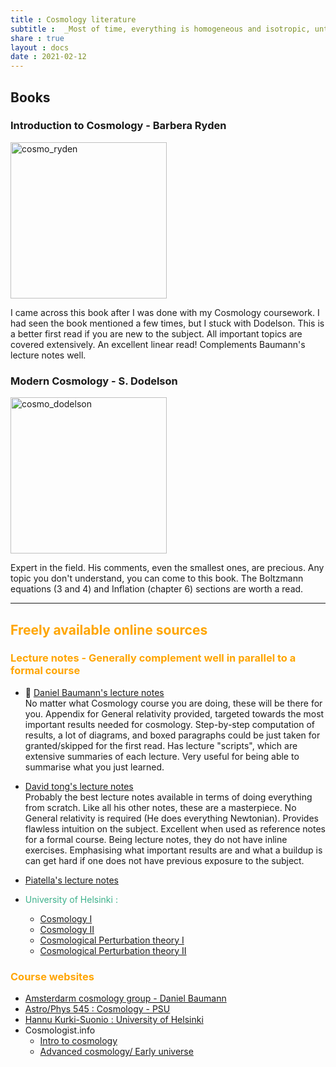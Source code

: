 ```yaml
---
title : Cosmology literature
subtitle :  _Most of time, everything is homogeneous and isotropic, until it's not..._
share : true
layout : docs
date : 2021-02-12
---
```


##  Books 

### Introduction to Cosmology - Barbera Ryden 

<img alt="cosmo_ryden" src="https://s2.loli.net/2023/11/29/Han86ybgoiDJE4x.png"  width="250"/>

I came across this book after I was done with my Cosmology coursework. I had seen the book mentioned a few times, but I stuck with Dodelson. This is a better first read if you are new to the subject. All important topics are covered extensively. An excellent linear read! Complements Baumann's lecture notes well.

### Modern Cosmology - S. Dodelson

<img alt="cosmo_dodelson" src="https://s2.loli.net/2023/11/29/D32oWIsrgzyfaEm.png" width="250"/>  

Expert in the field. His comments, even the smallest ones, are precious. Any topic you don't understand, you can come to this book. The Boltzmann equations (3 and 4) and Inflation (chapter 6) sections are worth a read.

<hr>

## <span style="color:orange">Freely available online sources</span>

### <span style="color:orange"> Lecture notes - Generally complement well in parallel to a formal course </span>


- :star2: [Daniel Baumann's lecture notes](http://cosmology.amsterdam/education/cosmology/) <br> 
  No matter what Cosmology course you are doing, these will be there for you. Appendix for General relativity provided, targeted towards the most important results needed for cosmology. Step-by-step computation of results, a lot of diagrams, and boxed paragraphs could be just taken for granted/skipped for the first read. Has lecture "scripts", which are extensive summaries of each lecture. Very useful for being able to summarise what you just learned.
- [David tong's lecture notes ](http://www.damtp.cam.ac.uk/user/tong/cosmo.html) <br>
  Probably the best lecture notes available in terms of doing everything from scratch. Like all his other notes, these are a masterpiece. No General relativity is required (He does everything Newtonian).  Provides flawless intuition on the subject. Excellent when used as reference notes for a formal course. Being lecture notes, they do not have inline exercises. Emphasising what important results are and what a buildup is can get hard if one does not have previous exposure to the subject.

- [Piatella's lecture notes](https://arxiv.org/pdf/1803.00070.pdf)
- <span style = "color:#3db18b"> University of Helsinki : </span>
    - [Cosmology I](https://www.mv.helsinki.fi/home/hkurkisu/Cosm_I.pdf)
    - [Cosmology II](https://www.mv.helsinki.fi/home/hkurkisu/Cosm_II.pdf)
    - [Cosmological Perturbation theory I](https://www.mv.helsinki.fi/home/hkurkisu/CosPer.pdf)
    - [Cosmological Perturbation theory II](https://www.mv.helsinki.fi/home/hkurkisu/CosPer2.pdf)

### <span style="color:orange">Course websites</span>

- [Amsterdarm cosmology group - Daniel Baumann](http://cosmology.amsterdam/education/cosmology/)
- [Astro/Phys 545 : Cosmology - PSU](http://personal.psu.edu/duj13/ASTRO545/)
- [Hannu Kurki-Suonio : University of Helsinki](https://www.mv.helsinki.fi/home/hkurkisu/)
- Cosmologist.info
  - [Intro to cosmology](https://cosmologist.info/teaching/Cosmology/)
  - [Advanced cosmology/ Early universe](https://cosmologist.info/teaching/EU/)
